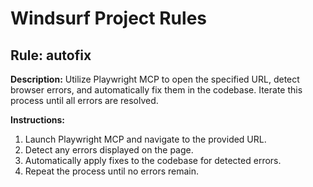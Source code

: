# Windsurf Project Rules

## Rule: autofix

**Description:** Utilize Playwright MCP to open the specified URL, detect browser errors, and automatically fix them in the codebase. Iterate this process until all errors are resolved.

**Instructions:**
1. Launch Playwright MCP and navigate to the provided URL.
2. Detect any errors displayed on the page.
3. Automatically apply fixes to the codebase for detected errors.
4. Repeat the process until no errors remain.
